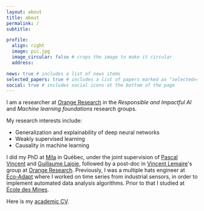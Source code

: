 ```yaml
---
layout: about
title: about
permalink: /
subtitle: 

profile:
  align: right
  image: pic.jpg
  image_circular: false # crops the image to make it circular
  address:

news: true # includes a list of news items
selected_papers: true # includes a list of papers marked as "selected={true}"
social: true # includes social icons at the bottom of the page
---
```


I am a researcher at [Orange Research](https://hellofuture.orange.com/) in the *Responsible and Impactful AI* and *Machine learning foundations* research groups.

My research interests include:
 - Generalization and explainability of deep neural networks
 - Weakly supervised learning
 - Causality in machine learning

I did my PhD at [Mila](https://mila.quebec/) in Québec, under the joint supervision of [Pascal Vincent](https://ai.facebook.com/people/pascal-vincent/) and [Guillaume Lajoie](https://www.guillaumelajoie.com/), followed by a post-doc in [Vincent Lemaire](http://vincentlemaire-labs.fr/)'s group at [Orange Research](https://hellofuture.orange.com/).
Previously, I was a multiple hats engineer at [Eco-Adapt](https://www.eco-adapt.com/?lang=fr) where I worked on time series from industrial sensors, in order to implement automated data analysis algorithms. Prior to that I studied at [École des Mines](https://www.minesparis.psl.eu/).

Here is my [academic CV](/assets/pdf/thomas_george_academic_cv.pdf).
